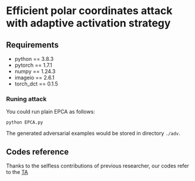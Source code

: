 # Efficient polar coordinates attack with adaptive activation strategy

## Requirements

+ python == 3.8.3
+ pytorch == 1.7.1
+ numpy == 1.24.3
+ imageio == 2.6.1
+ torch_dct == 0.1.5

### Runing attack

You could run plain EPCA as follows:

```
python EPCA.py 
```

The generated adversarial examples would be stored in directory `./adv`. 

## Codes reference
Thanks to the selfless contributions of previous researcher, our codes refer to the [TA](https://github.com/xiaosen-wang/TA)
